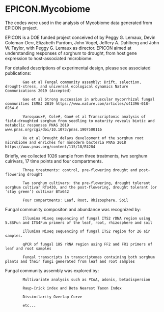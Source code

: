 # EPICON.Mycobiome

The codes were used in the analysis of Mycobiome data generated from EPICON project.

EPICON is a DOE funded project conceived of by Peggy G. Lemaux, Devin Coleman-Derr, Elizabeth Purdom, John Vogel, Jeffery A. Dahlberg and John W. Taylor, with Peggy G. Lemaux as director. EPICON aimed at understanding responses of sorghum to drought, from host gene expression to host-associated microbiome.

For detailed descriptions of experimental design, please see associated publications:

            Gao et al Fungal community assembly: Drift, selection, drought-stress, and universal ecological dynamics Nature Communications 2019 (Accepted)
      
            Gao et al Strong succession in arbuscular mycorrhizal fungal communities ISMEJ 2019 https://www.nature.com/articles/s41396-018-0264-0 
            
            Varoquaux#, Cole#, Gao# et al Transcriptomic analysis of field-droughted sorghum from seedling to maturity reveals biotic and metabolic responses PNAS 2019 www.pnas.org/cgi/doi/10.1073/pnas.1907500116
            
            Xu et al Drought delays development of the sorghum root microbiome and enriches for monoderm bacteria PNAS 2018 https://www.pnas.org/content/115/18/E4284



Briefly, we collected 1026 sample from three treatments, two sorghum culrivars, 17 time points and four compartments.

            Three treatments: control, pre-flowering drought and post-flowering drought
      
            Two sorghum cultivars: the pre-flowering, drought tolerant sorghum cultivar RTx430, and the post-flowering, drought tolerant (or ‘stay green’) cultivar BTx642
      
            Four compartments: Leaf, Root, Rhizosphere, Soil



Fungal community compositon and abundance was recognized by:

            Illumina Miseq sequencing of fungal ITS2 rDNA region using 5.8SFun and ITS4Fun primers of the leaf, root, rhizosphere and soil
      
            Illumina Miseq sequencing of fungal ITS2 region for 26 air samples.
      
            qPCR of fungal 18S rRNA region using FF2 and FR1 primers of leaf and root samples
      
            Fungal transcripts in transcriptomes containing both sorghum plants and their fungi generated from leaf and root samples
      


Fungal community assembly was explored by:

            Multivariate analysis such as PCoA, adonis, betadispersion
      
            Raup-Crick index and Beta Nearest Taxon Index 
      
            Dissimilarity Overlap Curve
      
            etc...



